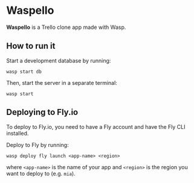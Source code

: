 Waspello
=========

**Waspello** is a Trello clone app made with Wasp.


## How to run it

Start a development database by running:

```
wasp start db
```

Then, start the server in a separate terminal:

```
wasp start
```

## Deploying to Fly.io

To deploy to Fly.io, you need to have a Fly account and have the Fly CLI installed.

Deploy to Fly by running:

```
wasp deploy fly launch <app-name> <region>
```

where `<app-name>` is the name of your app and `<region>` is the region you want to deploy to (e.g. `mia`).